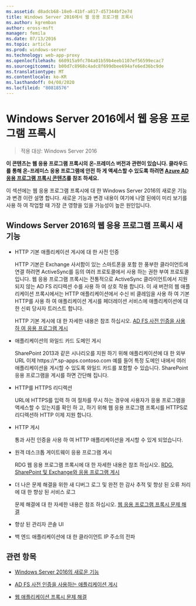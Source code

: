 ```yaml
---
ms.assetid: d8adcb68-18e0-41bf-a817-d57344bf2e7d
title: Windows Server 2016에서 웹 응용 프로그램 프록시
ms.author: kgremban
author: eross-msft
manager: femila
ms.date: 07/13/2016
ms.topic: article
ms.prod: windows-server
ms.technology: web-app-proxy
ms.openlocfilehash: 660915a9fc704a01b59b4eeb1107ef56599ecac7
ms.sourcegitcommit: b00d7c8968c4adc8f699dbee694afe6ed36bc9de
ms.translationtype: MT
ms.contentlocale: ko-KR
ms.lasthandoff: 04/08/2020
ms.locfileid: "80818576"
---
```

# <a name="web-application-proxy-in-windows-server-2016"></a>Windows Server 2016에서 웹 응용 프로그램 프록시

>적용 대상: Windows Server 2016

**이 콘텐츠는 웹 응용 프로그램 프록시의 온-프레미스 버전과 관련이 있습니다. 클라우드를 통해 온-프레미스 응용 프로그램에 안전 하 게 액세스할 수 있도록 하려면 [Azure AD 응용 프로그램 프록시 콘텐츠](https://azure.microsoft.com/documentation/articles/active-directory-application-proxy-get-started/)를 참조 하세요.**  
  
이 섹션에는 웹 응용 프로그램 프록시에 대 한 Windows Server 2016의 새로운 기능과 변경 이란 설명 합니다. 새로운 기능과 변경 내용이 여기에 나열 된에이 미리 보기를 사용 하 여 작업할 때 가장 큰 영향을 있을 가능성이 높은 원인입니다.  
  
## <a name="web-application-proxy-new-features-in-windows-server-2016"></a>Windows Server 2016의 웹 응용 프로그램 프록시 새 기능
  
- HTTP 기본 애플리케이션 게시에 대 한 사전 인증  
  
  HTTP 기본은 Exchange 사서함이 있는 스마트폰을 포함 한 풍부한 클라이언트에 연결 하려면 ActiveSync를 등의 여러 프로토콜에서 사용 하는 권한 부여 프로토콜입니다. 웹 응용 프로그램 프록시는 전통적으로 ActiveSync 클라이언트에서 지원 되지 않는 AD FS 리디렉션 수를 사용 하 여 상호 작용 합니다. 이 새 버전의 웹 애플리케이션 프록시에서는 HTTP 애플리케이션에서 수신 비 클레임을 사용 하 여 기본 HTTP를 사용 하 여 애플리케이션 게시를 페더레이션 서비스에 애플리케이션에 대 한 신뢰 당사자 트러스트 합니다.  
  
  HTTP 기본 게시에 대 한 자세한 내용은 참조 하십시오. [AD FS 사전 인증을 사용 하 여 응용 프로그램 게시](Publishing-Applications-using-AD-FS-Preauthentication.md#publish-an-application-that-uses-http-basic)  
  
- 애플리케이션의 와일드 카드 도메인 게시  
  
  SharePoint 2013과 같은 시나리오를 지원 하기 위해 애플리케이션에 대 한 외부 URL 이제 https://*.sp-apps.contoso.com 예를 들어 특정 도메인 내에서 여러 애플리케이션을 게시할 수 있도록 와일드 카드를 포함할 수 있습니다. SharePoint 응용 프로그램을 게시를 하면 간단해 집니다.  
  
- HTTP를 HTTPS 리디렉션  
  
  URL에 HTTPS를 입력 하 여 절차를 무시 하는 경우에 사용자가 응용 프로그램을 액세스할 수 있는지를 확인 하 고, 하기 위해 웹 응용 프로그램 프록시를 HTTPS로 리디렉션하 HTTP 이제 지원 합니다.  
  
- HTTP 게시  
  
  통과 사전 인증을 사용 하 여 HTTP 애플리케이션을 게시할 수 있게 되었습니다.  
  
- 원격 데스크톱 게이트웨이 응용 프로그램 게시  
  
  RDG 웹 응용 프로그램 프록시에 대 한 자세한 내용은 참조 하십시오. [RDG, SharePoint 및 Exchange와 응용 프로그램 게시](../web-application-proxy/Publishing-Applications-with-SharePoint,-Exchange-and-RDG.md)  
  
- 더 나은 문제 해결을 위한 새 디버그 로그 및 완전 한 감사 추적 및 향상 된 오류 처리에 대 한 향상 된 서비스 로그  
  
  문제 해결에 대 한 자세한 내용은 참조 하십시오. [웹 응용 프로그램 프록시 문제 해결](https://technet.microsoft.com/library/dn770156.aspx)  
  
- 향상 된 관리자 콘솔 UI  
  
- 백 엔드 애플리케이션에 대 한 클라이언트 IP 주소의 전파  
  
## <a name="see-also"></a>관련 항목  
  
-   [Windows Server 2016의 새로운 기능](https://technet.microsoft.com/library/dn765472.aspx)  
  
-   [AD FS 사전 인증을 사용하는 애플리케이션 게시](../web-application-proxy/Publishing-Applications-using-AD-FS-Preauthentication.md)  
  
-   [웹 애플리케이션 프록시 문제 해결](https://technet.microsoft.com/library/dn770156.aspx)  
  



